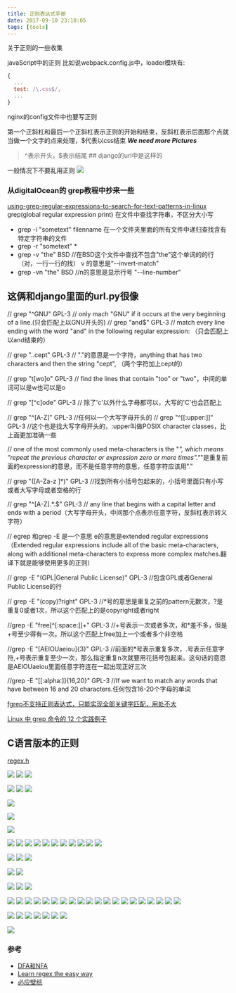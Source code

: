 ```yaml
---
title: 正则表达式手册
date: 2017-09-10 23:10:05
tags: [tools]
---
```


关于正则的一些收集


<!--more-->


javaScript中的正则
比如说webpack.config.js中，loader模块有:
```js
{
  ...
  test: /\.css$/,
  ...
}
```

nginx的config文件中也要写正则




第一个正斜杠和最后一个正斜杠表示正则的开始和结束，反斜杠表示后面那个点就当做一个文字的点来处理，$代表以css结束
***We need more Pictures***

> ^表示开头，$表示结尾 ## django的url中是这样的

一般情况下不要乱用正则
![](https://www.haldir66.ga/static/imgs/bee-getting-the-pollen-wallpaper-538358eb5d5a3.jpg)


### 从digitalOcean的 grep教程中抄来一些
[using-grep-regular-expressions-to-search-for-text-patterns-in-linux](https://www.digitalocean.com/community/tutorials/using-grep-regular-expressions-to-search-for-text-patterns-in-linux)
grep(global regular expression print)
在文件中查找字符串，不区分大小写
- grep -i "sometext" filenname
在一个文件夹里面的所有文件中递归查找含有特定字符串的文件
- grep -r "sometext" *
- grep -v "the" BSD //在BSD这个文件中查找不包含"the"这个单词的的行（对，一行一行的找） v 的意思是“--invert-match”
- grep -vn "the" BSD //n的意思是显示行号  "--line-number" 

## 这俩和django里面的url.py很像
// grep "^GNU" GPL-3 // only mach "GNU" if it occurs at the very beginning of a line.(只会匹配上以GNU开头的)
// grep "and$" GPL-3 // match every line ending with the word "and" in the following regular expression: （只会匹配上以and结束的）

// grep "..cept" GPL-3 // "."的意思是一个字符，anything that has two characters and then the string "cept", （两个字符加上cept的）

// grep "t[wo]o" GPL-3 //  find the lines that contain "too" or "two"，中间的单词可以是w也可以是o

// grep "[^c]ode" GPL-3 // 除了'c'以外什么字母都可以，大写的'C'也会匹配上

// grep "^[A-Z]" GPL-3 //任何以一个大写字母开头的
// grep "^[[:upper:]]" GPL-3 //这个也是找大写字母开头的，:upper叫做POSIX character classes，比上面更加准确一些

// one of the most commonly used meta-characters is the "*", which means "repeat the previous character or expression zero or more times"."*"是重复前面的expression的意思，而不是任意字符的意思，任意字符应该用"."

// grep "([A-Za-z ]*)" GPL-3 //找到所有小括号包起来的，小括号里面只有小写或者大写字母或者空格的行

// grep "^[A-Z].*\.$" GPL-3 // any line that begins with a capital letter and ends with a period（大写字母开头，中间那个点表示任意字符，反斜杠表示转义字符）

// egrep 和grep -E 是一个意思
e的意思是extended regular expressions（Extended regular expressions include all of the basic meta-characters, along with additional meta-characters to express more complex matches.翻译下就是能够使用更多的正则）

// grep -E "(GPL|General Public License)" GPL-3 //包含GPL或者General Public License的行

// grep -E "(copy)?right" GPL-3 //*号的意思是重复之前的pattern无数次，?是重复0或者1次，所以这个匹配上的是copyright或者right

//grep -E "free[^[:space:]]+" GPL-3 //+号表示一次或者多次，和*差不多，但是+号至少得有一次。所以这个匹配上free加上一个或者多个非空格

//grep -E "[AEIOUaeiou]{3}" GPL-3  //前面的*号表示重复多次，.号表示任意字符,+号表示重复至少一次，那么指定重复n次就要用花括号包起来。这句话的意思是AEIOUaeiou里面任意字符连在一起出现正好三次

//grep -E "[[:alpha:]]{16,20}" GPL-3 //If we want to match any words that have between 16 and 20 characters.任何包含16-20个字母的单词


[fgrep不支持正则表达式，只能实现全部关键字匹配，用处不大](http://www.178linux.com/7040)


[Linux 中 grep 命令的 12 个实践例子](http://blog.jobbole.com/112580/)



## C语言版本的正则
[regex.h](https://www.zfl9.com/c-regex-pcre.html)

![](https://www.haldir66.ga/static/imgs/scenery151110067848.jpg)
![](https://www.haldir66.ga/static/imgs/1513521515888.jpg)
![](https://www.haldir66.ga/static/imgs/1513521557303.jpg)


![](https://www.haldir66.ga/static/imgs/1102533911-1.jpg)
![](https://haldir66.ga/static/imgs/20120103214255_nTsVt.jpg)
![](https://www.haldir66.ga/static/imgs/apic5964_sc115.jpg)

![](https://www.haldir66.ga/static/imgs/strawberry-festival.jpg)



![](https://www.haldir66.ga/static/imgs/macro-of-yellow-narcisa-flower-wallpaper-53834d45b40a1.jpg)

![](https://www.haldir66.ga/static/imgs/yellow-autumn-leaves-wallpaper-537f1e4672a31.jpg)



![](https://www.haldir66.ga/static/imgs/BlueShark_EN-AU12265881842_1920x1080.jpg)
![](https://www.haldir66.ga/static/imgs/CapeBretonSunset_EN-AU10231293487_1920x1080.jpg)
![](https://www.haldir66.ga/static/imgs/EibseeHerbst_EN-AU10470771604_1920x1080.jpg)
![](https://www.haldir66.ga/static/imgs/FoxMolt_ZH-CN7917304192_1920x1080.jpg)
![](https://www.haldir66.ga/static/imgs/FremontPeak_EN-AU8617183007_1920x1080.jpg)
![](https://www.haldir66.ga/static/imgs/guoqing_ZH-CN10903461145_1920x1080.jpg)
![](https://www.haldir66.ga/static/imgs/HuaynaPicchu_EN-AU9938663347_1920x1080.jpg)
![](https://www.haldir66.ga/static/imgs/HubbleSaturn_EN-AU12572317531_1920x1080.jpg)
![](https://www.haldir66.ga/static/imgs/JeanLafitte_EN-AU11428973003_1920x1080.jpg)
![](https://www.haldir66.ga/static/imgs/JovianCloudscape_EN-AU11726040455_1920x1080.jpg)
![](https://www.haldir66.ga/static/imgs/LetchworthSP_EN-AU14482052774_1920x1080.jpg)


![](https://www.haldir66.ga/static/imgs/OtterChillin_EN-AU10154811440_1920x1080.jpg)
![](https://www.haldir66.ga/static/imgs/ParkRangerIsmael_EN-AU8783805449_1920x1080.jpg)
![](https://www.haldir66.ga/static/imgs/PortAntonio_EN-AU9246692740_1920x1080.jpg)

![](https://www.haldir66.ga/static/imgs/RedAntarctica_EN-AU12197122155_1920x1080.jpg)
![](https://www.haldir66.ga/static/imgs/SaltApple_EN-AU13056568956_1920x1080.jpg)

![](https://www.haldir66.ga/static/imgs/SuperBlueBloodMoon_JA-JP11881086623_1920x1080.jpg)
![](https://www.haldir66.ga/static/imgs/TDPflamingos_EN-AU9923017546_1920x1080.jpg)
![](https://www.haldir66.ga/static/imgs/WavePoppy_EN-AU9071800685_1920x1080.jpg)

![](https://www.haldir66.ga/static/imgs/BlueMushroom_EN-AU9252668987_1920x1080.jpg)
![](https://www.haldir66.ga/static/imgs/DCCB_EN-AU11982634575_1920x1080.jpg)
![](https://www.haldir66.ga/static/imgs/DogWork_EN-AU10032511594_1920x1080.jpg)
![](https://www.haldir66.ga/static/imgs/ElkValleyVideo_EN-AU7645555683_1920x1080.jpg)
![](https://www.haldir66.ga/static/imgs/Forest_ZH-CN16430313748_1920x1080.jpg)
![](https://www.haldir66.ga/static/imgs/HeronIslandShark_EN-AU12565902939_1920x1080.jpg)
![](https://www.haldir66.ga/static/imgs/Mapleleaf_ZH-CN9491310356_1920x1080.jpg)
![](https://www.haldir66.ga/static/imgs/MaryLouWilliams_EN-AU11937645356_1920x1080.jpg)
![](https://www.haldir66.ga/static/imgs/Mooncake_ZH-CN10274798301_1920x1080.jpg)
![](https://www.haldir66.ga/static/imgs/MooseLakeGrass_EN-AU11940305772_1920x1080.jpg)
![](https://www.haldir66.ga/static/imgs/PlutoNorthPole_ZH-CN12213356975_1920x1080.jpg)
![](https://www.haldir66.ga/static/imgs/Rapadalen_EN-AU11885358150_1920x1080.jpg)
![](https://www.haldir66.ga/static/imgs/ShanwangpingKarst_EN-AU5360258756_1920x1080.jpg)
![](https://www.haldir66.ga/static/imgs/SweetChestnut_ZH-CN10220364928_1920x1080.jpg)
![](https://www.haldir66.ga/static/imgs/TadamiTrain_ZH-CN13495442975_1920x1080.jpg)
![](https://www.haldir66.ga/static/imgs/TahquamenonFalls_EN-AU8966938934_1920x1080.jpg)
![](https://www.haldir66.ga/static/imgs/TamarackCones_EN-AU12178466392_1920x1080.jpg)
![](https://www.haldir66.ga/static/imgs/VallesMarineris_ZH-CN10598461085_1920x1080.jpg)
![](https://www.haldir66.ga/static/imgs/WorldRefugeeDay_EN-AU5421237644_1920x1080.jpg)
![](https://www.haldir66.ga/static/imgs/WorldWaterDay_EN-AU11747740536_1920x1080.jpg)

![](https://www.haldir66.ga/static/imgs/VernalFall_ZH-CN10631212377_1920x1080.jpg)
![](https://www.haldir66.ga/static/imgs/LakePowellStorm_ZH-CN6822865622_1920x1080.jpg)
![](https://www.haldir66.ga/static/imgs/OceanCurrents_ZH-CN13704695457_1920x1080.jpg)
![](https://www.haldir66.ga/static/imgs/WolfeCreekCrater_ZH-CN10953577427_1920x1080.jpg)
![](https://www.haldir66.ga/static/imgs/Aldabra_EN-AU10067035056_1920x1080.jpg)
![](https://www.haldir66.ga/static/imgs/EborFallsVideo_EN-AU8428374700_1920x1080.jpg)
![](https://www.haldir66.ga/static/imgs/OsoyoosExpressway_EN-AU12955968650_1920x1080.jpg)




![](https://haldir66.ga/static/imgs/starry-night-van-gogh.jpg)
### 参考
- [DFA和NFA](http://www.importnew.com/26560.html)
- [Learn regex the easy way](https://github.com/ziishaned/learn-regex)
- [必应壁纸](https://bing.ioliu.cn/)
